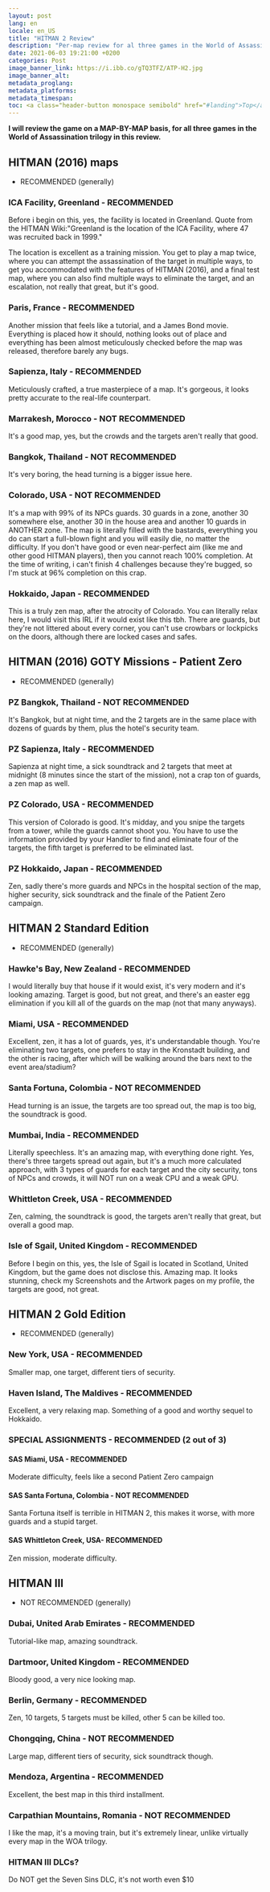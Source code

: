 ```yaml
---
layout: post
lang: en
locale: en_US
title: "HITMAN 2 Review"
description: "Per-map review for al three games in the World of Assassination trilogy"
date: 2021-06-03 19:21:00 +0200
categories: Post
image_banner_link: https://i.ibb.co/gTQ3TFZ/ATP-H2.jpg
image_banner_alt: 
metadata_proglang:
metadata_platforms:
metadata_timespan:
toc: <a class="header-button monospace semibold" href="#landing">Top</a><br><a class="header-button monospace semibold" href="#hitman-2016-maps">HITMAN (2016) maps</a><br><a class="header-button monospace medium" href="#ica-facility-greenland---recommended">ICA Facility, Greenland - RECOMMENDED</a><br><a class="header-button monospace medium" href="#paris-france---recommended">Paris, France - RECOMMENDED</a><br><a class="header-button monospace medium" href="#sapienza-italy---recommended">Sapienza, Italy - RECOMMENDED</a><br><a class="header-button monospace medium" href="#marrakesh-morocco---not-recommended">Marrakesh, Morocco - NOT RECOMMENDED</a><br><a class="header-button monospace medium" href="#bangkok-thailand---not-recommended">Bangkok, Thailand - NOT RECOMMENDED</a><br><a class="header-button monospace medium" href="#colorado-usa---not-recommended">Colorado, USA - NOT RECOMMENDED</a><br><a class="header-button monospace medium" href="#hokkaido-japan---recommended">Hokkaido, Japan - RECOMMENDED</a><br><a class="header-button monospace semibold" href="#hitman-2016-goty-missions-patient-zero">HITMAN (2016) GOTY Missions - Patient Zero</a><br><a class="header-button monospace medium" href="#pz-bangkok-thailand---not-recommended">PZ Bangkok, Thailand - NOT RECOMMENDED</a><br><a class="header-button monospace medium" href="#pz-sapienza-italy---recommended">PZ Sapienza, Italy - RECOMMENDED</a><br><a class="header-button monospace medium" href="#pz-colorado-usa---recommended">PZ Colorado, USA - RECOMMENDED</a><br><a class="header-button monospace medium" href="#pz-hokkaido-japan---recommended">PZ Hokkaido, Japan - RECOMMENDED</a><br><a class="header-button monospace semibold" href="#hitman-2-standard-edition">HITMAN 2 Standard Edition</a><br><a class="header-button monospace medium" href="#hawkes-bay-new-zealand---recommended">Hawke's Bay, New Zealand - RECOMMENDED</a><br><a class="header-button monospace medium" href="#miami-usa---recommended">Miami, USA - RECOMMENDED</a><br><a class="header-button monospace medium" href="#santa-fortuna-colombia---not-recommended">Santa Fortuna, Colombia - NOT RECOMMENDED</a><br><a class="header-button monospace medium" href="#mumbai-india---recommended">Mumbai, India - RECOMMENDED</a><br><a class="header-button monospace medium" href="#whittleton-creek-usa---recommended">Whittleton Creek, USA - RECOMMENDED</a><br><a class="header-button monospace medium" href="#isle-of-sgail-united-kingdom---recommended">Isle of Sgail, United Kingdom - RECOMMENDED</a><br><a class="header-button monospace semibold" href="#hitman-2-gold-edition">HITMAN 2 Gold Edition</a><br><a class="header-button monospace medium" href="#new-york-usa---recommended">New York, USA - RECOMMENDED</a><br><a class="header-button monospace medium" href="#haven-island-the-maldives---recommended">Haven Island, The Maldives - RECOMMENDED</a><br><a class="header-button monospace medium" href="#special-assignments---recommended-2-out-of-3">SPECIAL ASSIGNMENTS - RECOMMENDED (2 out of 3)</a><br><a class="header-button monospace regular" href="#sas-miami-usa---recommended">SAS Miami, USA - RECOMMENDED</a><br><a class="header-button monospace regular" href="#sas-santa-fortuna-colombia---not-recommended">SAS Santa Fortuna, Colombia - NOT RECOMMENDED</a><br><a class="header-button monospace regular" href="#sas-whittleton-creek-usa---recommended">SAS Whittleton Creek, USA- RECOMMENDED</a><br><a class="header-button monospace semibold" href="#hitman-iii">HITMAN III</a><br><a class="header-button monospace medium" href="#dubai-united-arab-emirates---recommended">Dubai, United Arab Emirates - RECOMMENDED</a><br><a class="header-button monospace medium" href="#dartmoor-united-kingdom---recommended">Dartmoor, United Kingdom - RECOMMENDED</a><br><a class="header-button monospace medium" href="#berlin-germany---recommended">Berlin, Germany - RECOMMENDED</a><br><a class="header-button monospace medium" href="#chongqing-china-not-recommended">Chongqing, China - NOT RECOMMENDED</a><br><a class="header-button monospace medium" href="#mendoza-argentina---recommended">Mendoza, Argentina - RECOMMENDED</a><br><a class="header-button monospace medium" href="#carpathian-mountains-romania---not-recommended">Carpathian Mountains, Romania - NOT RECOMMENDED</a><br><a class="header-button monospace medium" href="#hitman-iii-dlcs">HITMAN III DLCs?</a>
---
```


**I will review the game on a MAP-BY-MAP basis, for all three games in the World of Assassination trilogy in this review.**

## HITMAN (2016) maps
- RECOMMENDED (generally)

### ICA Facility, Greenland - RECOMMENDED
Before i begin on this, yes, the facility is located in Greenland. Quote from the HITMAN Wiki:"Greenland is the location of the ICA Facility, where 47 was recruited back in 1999."

The location is excellent as a training mission. You get to play a map twice, where you can attempt the assassination of the target in multiple ways, to get you accommodated with the features of HITMAN (2016), and a final test map, where you can also find multiple ways to eliminate the target, and an escalation, not really that great, but it's good.

### Paris, France - RECOMMENDED
Another mission that feels like a tutorial, and a James Bond movie. Everything is placed how it should, nothing looks out of place and everything has been almost meticulously checked before the map was released, therefore barely any bugs.

### Sapienza, Italy - RECOMMENDED
Meticulously crafted, a true masterpiece of a map. It's gorgeous, it looks pretty accurate to the real-life counterpart.

### Marrakesh, Morocco - NOT RECOMMENDED
It's a good map, yes, but the crowds and the targets aren't really that good.

### Bangkok, Thailand - NOT RECOMMENDED
It's very boring, the head turning is a bigger issue here.

### Colorado, USA - NOT RECOMMENDED
It's a map with 99% of its NPCs guards. 30 guards in a zone, another 30 somewhere else, another 30 in the house area and another 10 guards in ANOTHER zone. The map is literally filled with the bastards, everything you do can start a full-blown fight and you will easily die, no matter the difficulty. If you don't have good or even near-perfect aim (like me and other good HITMAN players), then you cannot reach 100% completion. At the time of writing, i can't finish 4 challenges because they're bugged, so I'm stuck at 96% completion on this crap.

### Hokkaido, Japan - RECOMMENDED
This is a truly zen map, after the atrocity of Colorado. You can literally relax here, I would visit this IRL if it would exist like this tbh. There are guards, but they're not littered about every corner, you can't use crowbars or lockpicks on the doors, although there are locked cases and safes.


## HITMAN (2016) GOTY Missions - Patient Zero
- RECOMMENDED (generally)

### PZ Bangkok, Thailand - NOT RECOMMENDED
It's Bangkok, but at night time, and the 2 targets are in the same place with dozens of guards by them, plus the hotel's security team.

### PZ Sapienza, Italy - RECOMMENDED
Sapienza at night time, a sick soundtrack and 2 targets that meet at midnight (8 minutes since the start of the mission), not a crap ton of guards, a zen map as well.

### PZ Colorado, USA - RECOMMENDED
This version of Colorado is good. It's midday, and you snipe the targets from a tower, while the guards cannot shoot you. You have to use the information provided by your Handler to find and eliminate four of the targets, the fifth target is preferred to be eliminated last.

### PZ Hokkaido, Japan - RECOMMENDED
Zen, sadly there's more guards and NPCs in the hospital section of the map, higher security, sick soundtrack and the finale of the Patient Zero campaign.


## HITMAN 2 Standard Edition
- RECOMMENDED (generally)

### Hawke's Bay, New Zealand - RECOMMENDED
I would literally buy that house if it would exist, it's very modern and it's looking amazing. Target is good, but not great, and there's an easter egg elimination if you kill all of the guards on the map (not that many anyways).

### Miami, USA - RECOMMENDED
Excellent, zen, it has a lot of guards, yes, it's understandable though. You're eliminating two targets, one prefers to stay in the Kronstadt building, and the other is racing, after which will be walking around the bars next to the event area/stadium?

### Santa Fortuna, Colombia - NOT RECOMMENDED
Head turning is an issue, the targets are too spread out, the map is too big, the soundtrack is good.

### Mumbai, India - RECOMMENDED
Literally speechless. It's an amazing map, with everything done right. Yes, there's three targets spread out again, but it's a much more calculated approach, with 3 types of guards for each target and the city security, tons of NPCs and crowds, it will NOT run on a weak CPU and a weak GPU.

### Whittleton Creek, USA - RECOMMENDED
Zen, calming, the soundtrack is good, the targets aren't really that great, but overall a good map.

### Isle of Sgail, United Kingdom - RECOMMENDED
Before I begin on this, yes, the Isle of Sgail is located in Scotland, United Kingdom, but the game does not disclose this.
Amazing map. It looks stunning, check my Screenshots and the Artwork pages on my profile, the targets are good, not great.


## HITMAN 2 Gold Edition
- RECOMMENDED (generally)

### New York, USA - RECOMMENDED
Smaller map, one target, different tiers of security.

### Haven Island, The Maldives - RECOMMENDED
Excellent, a very relaxing map. Something of a good and worthy sequel to Hokkaido.

### SPECIAL ASSIGNMENTS - RECOMMENDED (2 out of 3)
#### SAS Miami, USA - RECOMMENDED
Moderate difficulty, feels like a second Patient Zero campaign
#### SAS Santa Fortuna, Colombia - NOT RECOMMENDED
Santa Fortuna itself is terrible in HITMAN 2, this makes it worse, with more guards and a stupid target.
#### SAS Whittleton Creek, USA- RECOMMENDED
Zen mission, moderate difficulty.


## HITMAN III
- NOT RECOMMENDED (generally)

### Dubai, United Arab Emirates - RECOMMENDED
Tutorial-like map, amazing soundtrack.

### Dartmoor, United Kingdom - RECOMMENDED
Bloody good, a very nice looking map.

### Berlin, Germany - RECOMMENDED
Zen, 10 targets, 5 targets must be killed, other 5 can be killed too.

### Chongqing, China - NOT RECOMMENDED
Large map, different tiers of security, sick soundtrack though.

### Mendoza, Argentina - RECOMMENDED
Excellent, the best map in this third installment.

### Carpathian Mountains, Romania - NOT RECOMMENDED
I like the map, it's a moving train, but it's extremely linear, unlike virtually every map in the WOA trilogy.

### HITMAN III DLCs?
Do NOT get the Seven Sins DLC, it's not worth even $10
